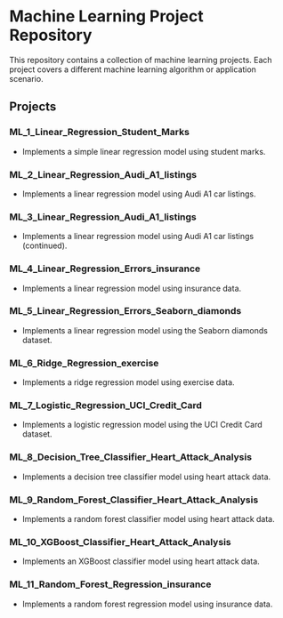 # Machine Learning Project Repository

This repository contains a collection of machine learning projects. Each project covers a different machine learning algorithm or application scenario.

## Projects

### ML_1_Linear_Regression_Student_Marks
- Implements a simple linear regression model using student marks.

### ML_2_Linear_Regression_Audi_A1_listings
- Implements a linear regression model using Audi A1 car listings.

### ML_3_Linear_Regression_Audi_A1_listings
- Implements a linear regression model using Audi A1 car listings (continued).

### ML_4_Linear_Regression_Errors_insurance
- Implements a linear regression model using insurance data.

### ML_5_Linear_Regression_Errors_Seaborn_diamonds
- Implements a linear regression model using the Seaborn diamonds dataset.

### ML_6_Ridge_Regression_exercise
- Implements a ridge regression model using exercise data.

### ML_7_Logistic_Regression_UCI_Credit_Card
- Implements a logistic regression model using the UCI Credit Card dataset.

### ML_8_Decision_Tree_Classifier_Heart_Attack_Analysis
- Implements a decision tree classifier model using heart attack data.

### ML_9_Random_Forest_Classifier_Heart_Attack_Analysis
- Implements a random forest classifier model using heart attack data.

### ML_10_XGBoost_Classifier_Heart_Attack_Analysis
- Implements an XGBoost classifier model using heart attack data.
  
### ML_11_Random_Forest_Regression_insurance
- Implements a random forest regression model using insurance data.
